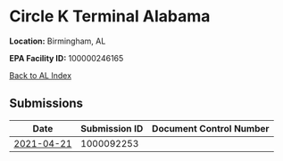 # Circle K Terminal Alabama

**Location:** Birmingham, AL

**EPA Facility ID:** 100000246165

[Back to AL Index](../../index.md)

## Submissions

| Date | Submission ID | Document Control Number |
|------|--------------|-------------------------|
| [2021-04-21](submissions/1000092253.md) | 1000092253 |  |
